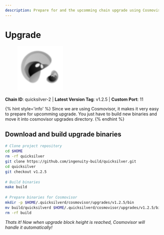 ```yaml
---
description: Prepare for and the upcomming chain upgrade using Cosmovisor.
---
```


# Upgrade

<figure><img src="https://raw.githubusercontent.com/kj89/cosmos-images/main/logos/quicksilver.png" width="150" alt=""><figcaption></figcaption></figure>

**Chain ID**: quicksilver-2 | **Latest Version Tag**: v1.2.5 | **Custom Port**: 11

{% hint style='info' %}
Since we are using Cosmovisor, it makes it very easy to prepare for upcomming upgrade.
You just have to build new binaries and move it into cosmovisor upgrades directory.
{% endhint %}

## Download and build upgrade binaries

```bash
# Clone project repository
cd $HOME
rm -rf quicksilver
git clone https://github.com/ingenuity-build/quicksilver.git
cd quicksilver
git checkout v1.2.5

# Build binaries
make build

# Prepare binaries for Cosmovisor
mkdir -p $HOME/.quicksilverd/cosmovisor/upgrades/v1.2.5/bin
mv build/quicksilverd $HOME/.quicksilverd/cosmovisor/upgrades/v1.2.5/bin/
rm -rf build
```

*Thats it! Now when upgrade block height is reached, Cosmovisor will handle it automatically!*
